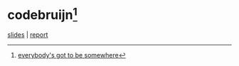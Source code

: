 # codebruijn[^1]
[slides](https://mari-w.github.io/codebruijn/slides.pdf) | 
[report](https://mari-w.github.io/codebruijn/report.pdf)

[^1]: [everybody's got to be somewhere](https://arxiv.org/abs/1807.04085)
